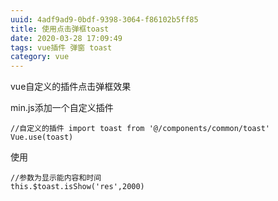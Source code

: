 ```yaml
---
uuid: 4adf9ad9-0bdf-9398-3064-f86102b5ff85
title: 使用点击弹框toast
date: 2020-03-28 17:09:49
tags: vue插件 弹窗 toast
category: vue
---
```

vue自定义的插件点击弹框效果

min.js添加一个自定义插件
<!-- more -->
``
//自定义的插件
import toast from '@/components/common/toast'
Vue.use(toast)
``

使用

```
//参数为显示能内容和时间
this.$toast.isShow('res',2000)
```
